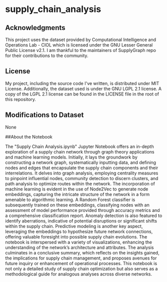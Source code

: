# supply_chain_analysis

## Acknowledgments

This project uses the dataset provided by Computational Intelligence and Operations Lab - CIOL which is licensed under the GNU Lesser General Public License v2.1. I am thankful to the maintainers of SupplyGraph repo for their contributions to the community.

## License

My project, including the source code I've written, is distributed under MIT License. Additionally, the dataset used is under the GNU LGPL 2.1 license. A copy of the LGPL 2.1 license can be found in the LICENSE file in the root of this repository.

## Modifications to Dataset

None

##About the Notebook

The "Supply Chain Analysis.ipynb" Jupyter Notebook offers an in-depth exploration of a supply chain network through graph theory applications and machine learning models. Initially, it lays the groundwork by constructing a network graph, systematically inputting data, and defining nodes and edges that encapsulate the supply chain components and their interrelations. It delves into graph analysis, employing centrality measures to pinpoint influential nodes, community detection to discern clusters, and path analysis to optimize routes within the network. The incorporation of machine learning is evident in the use of Node2Vec to generate node embeddings, capturing the intricate structure of the network in a form amenable to algorithmic learning. A Random Forest classifier is subsequently trained on these embeddings, classifying nodes with an assessment of model performance provided through accuracy metrics and a comprehensive classification report. Anomaly detection is also featured to identify aberrations, indicative of potential disruptions or significant shifts within the supply chain. Predictive modeling is another key aspect, leveraging the embeddings to hypothesize future network connections, offering valuable foresight into possible supply chain evolutions. The notebook is interspersed with a variety of visualizations, enhancing the understanding of the network’s architecture and attributes. The analysis culminates in a conclusive summary, which reflects on the insights gained, the implications for supply chain management, and proposes avenues for future inquiry or enhancement of operational processes. This notebook is not only a detailed study of supply chain optimization but also serves as a methodological guide for analogous analyses across diverse networks.

